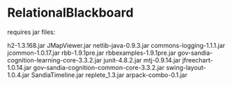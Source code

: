 # RelationalBlackboard

requires jar files:

h2-1.3.168.jar
JMapViewer.jar
netlib-java-0.9.3.jar
commons-logging-1.1.1.jar
jcommon-1.0.17.jar
rbb-1.9.1pre.jar
rbbexamples-1.9.1pre.jar
gov-sandia-cognition-learning-core-3.3.2.jar
junit-4.8.2.jar
mtj-0.9.14.jar
jfreechart-1.0.14.jar
gov-sandia-cognition-common-core-3.3.2.jar
swing-layout-1.0.4.jar
SandiaTimeline.jar
replete_1.3.jar
arpack-combo-0.1.jar

